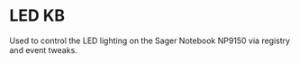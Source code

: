 # LED KB
Used to control the LED lighting on the Sager Notebook NP9150 via registry and event tweaks.